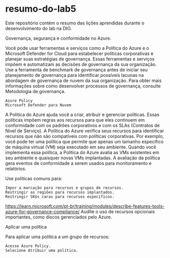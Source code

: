 # resumo-do-lab5
Este repositório contém o resumo das lições aprendidas durante o desenvolvimento do lab na DIO.


Governança, segurança e conformidade no Azure.

Você pode usar ferramentas e serviços como a Política do Azure e o Microsoft Defender for Cloud para estabelecer políticas corporativas e planejar suas estratégias de governança. Essas ferramentas e serviços impõem e automatizam as decisões de governança da sua organização. Use a ferramenta de benchmark de governança antes de iniciar seu planejamento de governança para identificar possíveis lacunas na abordagem de governança de nuvem da sua organização. Para obter mais informações sobre como desenvolver processos de governança, consulte Metodologia de governança.

    Azure Policy
    Microsoft Defender para Nuvem

A Política do Azure ajuda você a criar, atribuir e gerenciar políticas. Essas políticas impõem regras aos recursos para que eles continuem em conformidade com os padrões corporativos e com os SLAs (Contratos de Nível de Serviço). A Política do Azure verifica seus recursos para identificar recursos que não são compatíveis com políticas corporativas. Por exemplo, você pode ter uma política que permite que apenas um tamanho específico de máquina virtual (VM) seja executado em seu ambiente. Quando você implementa essa política, a Política do Azure avalia as VMs existentes em seu ambiente e quaisquer novas VMs implantadas. A avaliação da política gera eventos de conformidade a serem usados para monitoramento e relatórios.

Use políticas comuns para:

    Impor a marcação para recursos e grupos de recursos.
    Restringir as regiões para recursos implantados.
    Restringir SKUs caras para recursos específicos.

https://learn.microsoft.com/pt-br/training/modules/describe-features-tools-azure-for-governance-compliance/
    Audite o uso de recursos opcionais importantes, como discos gerenciados pelo Azure.

Aplicar uma política

Para aplicar uma política a um grupo de recursos:

    Acesse Azure Policy.
    Selecione Atribuir uma política.
